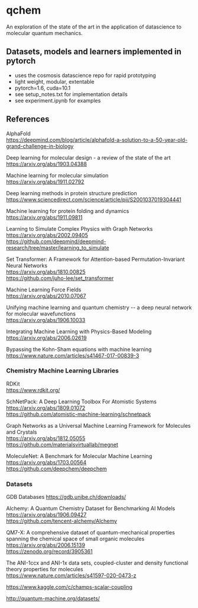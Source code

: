 # qchem
An exploration of the state of the art in the application of datascience to molecular quantum mechanics.

## Datasets, models and learners implemented in pytorch
* uses the cosmosis datascience repo for rapid prototyping
* light weight, modular, extentable
* pytorch=1.6, cuda=10.1
* see setup_notes.txt for implementation details
* see experiment.ipynb for examples

## References
AlphaFold  
https://deepmind.com/blog/article/alphafold-a-solution-to-a-50-year-old-grand-challenge-in-biology

Deep learning for molecular design - a review of the state of the art  
https://arxiv.org/abs/1903.04388

Machine learning for molecular simulation  
https://arxiv.org/abs/1911.02792

Deep learning methods in protein structure prediction  
https://www.sciencedirect.com/science/article/pii/S2001037019304441

Machine learning for protein folding and dynamics  
https://arxiv.org/abs/1911.09811

Learning to Simulate Complex Physics with Graph Networks  
https://arxiv.org/abs/2002.09405  
https://github.com/deepmind/deepmind-research/tree/master/learning_to_simulate

Set Transformer: A Framework for Attention-based Permutation-Invariant Neural Networks  
https://arxiv.org/abs/1810.00825  
https://github.com/juho-lee/set_transformer

Machine Learning Force Fields  
https://arxiv.org/abs/2010.07067

Unifying machine learning and quantum chemistry -- a deep neural network for molecular wavefunctions  
https://arxiv.org/abs/1906.10033

Integrating Machine Learning with Physics-Based Modeling  
https://arxiv.org/abs/2006.02619

Bypassing the Kohn-Sham equations with machine learning  
https://www.nature.com/articles/s41467-017-00839-3

### Chemistry Machine Learning Libraries 
RDKit  
https://www.rdkit.org/

SchNetPack: A Deep Learning Toolbox For Atomistic Systems  
https://arxiv.org/abs/1809.01072  
https://github.com/atomistic-machine-learning/schnetpack

Graph Networks as a Universal Machine Learning Framework for Molecules and Crystals  
https://arxiv.org/abs/1812.05055  
https://github.com/materialsvirtuallab/megnet

MoleculeNet: A Benchmark for Molecular Machine Learning  
https://arxiv.org/abs/1703.00564  
https://github.com/deepchem/deepchem

### Datasets 
GDB Databases
https://gdb.unibe.ch/downloads/

Alchemy: A Quantum Chemistry Dataset for Benchmarking AI Models
https://arxiv.org/abs/1906.09427  
https://github.com/tencent-alchemy/Alchemy

QM7-X: A comprehensive dataset of quantum-mechanical properties spanning the chemical space of small organic molecules  
https://arxiv.org/abs/2006.15139  
https://zenodo.org/record/3905361

The ANI-1ccx and ANI-1x data sets, coupled-cluster and density functional theory properties for molecules  
https://www.nature.com/articles/s41597-020-0473-z

https://www.kaggle.com/c/champs-scalar-coupling 

http://quantum-machine.org/datasets/ 




